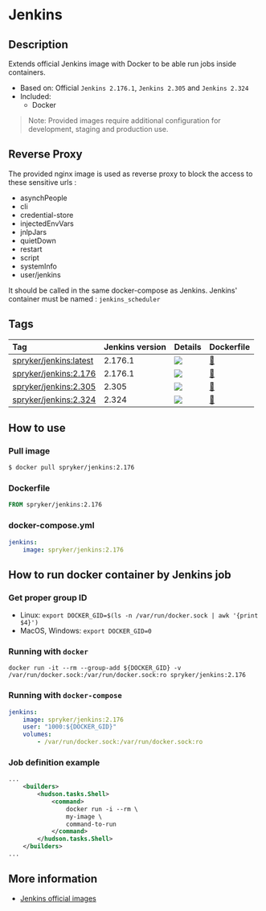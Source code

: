 # Jenkins

## Description

Extends official Jenkins image with Docker to be able run jobs inside containers.

* Based on: Official `Jenkins 2.176.1`, `Jenkins 2.305` and `Jenkins 2.324`
* Included:
    - Docker

> Note: Provided images require additional configuration for development, staging and production use.  

## Reverse Proxy
The provided nginx image is used as reverse proxy to block the access to these sensitive urls : 
- asynchPeople
- cli
- credential-store
- injectedEnvVars
- jnlpJars
- quietDown
- restart
- script
- systemInfo
- user/jenkins

It should be called in the same docker-compose as Jenkins. Jenkins' container must be named : ```jenkins_scheduler```

## Tags

| Tag     | Jenkins version     | Details     | Dockerfile     |
| :------------- | :------------- | :------------- | :------------- |
| [spryker/jenkins:latest](https://hub.docker.com/r/spryker/jenkins/tags) | 2.176.1 | [![](https://images.microbadger.com/badges/image/spryker/jenkins:latest.svg)](https://microbadger.com/images/spryker/jenkins:latest "Get your own image badge on microbadger.com") | [:link:](https://github.com/spryker/docker-jenkins/blob/master/2.176/Dockerfile) |
| [spryker/jenkins:2.176](https://hub.docker.com/r/spryker/jenkins/tags)  | 2.176.1 | [![](https://images.microbadger.com/badges/image/spryker/jenkins:2.176.svg)](https://microbadger.com/images/spryker/jenkins:2.176 "Get your own image badge on microbadger.com") | [:link:](https://github.com/spryker/docker-jenkins/blob/master/2.176/Dockerfile) |
| [spryker/jenkins:2.305](https://hub.docker.com/r/spryker/jenkins/tags)  | 2.305 | [![](https://images.microbadger.com/badges/image/spryker/jenkins:2.304.svg)](https://microbadger.com/images/spryker/jenkins:2.305 "Get your own image badge on microbadger.com") | [:link:](https://github.com/spryker/docker-jenkins/blob/master/2.305/Dockerfile) |
| [spryker/jenkins:2.324](https://hub.docker.com/r/spryker/jenkins/tags)  | 2.324 | [![](https://images.microbadger.com/badges/image/spryker/jenkins:2.324.svg)](https://microbadger.com/images/spryker/jenkins:2.324 "Get your own image badge on microbadger.com") | [:link:](https://github.com/spryker/docker-jenkins/blob/master/2.324/Dockerfile) |

## How to use

### Pull image

```bash
$ docker pull spryker/jenkins:2.176
```

### Dockerfile

```dockerfile
FROM spryker/jenkins:2.176
```

### docker-compose.yml

```yaml
jenkins:
    image: spryker/jenkins:2.176
```

## How to run docker container by Jenkins job

### Get proper group ID

- Linux: `export DOCKER_GID=$(ls -n /var/run/docker.sock | awk '{print $4}')`
- MacOS, Windows: `export DOCKER_GID=0`

### Running with `docker`

`docker run -it --rm --group-add ${DOCKER_GID} -v /var/run/docker.sock:/var/run/docker.sock:ro spryker/jenkins:2.176`

### Running with `docker-compose`

```yaml
jenkins:
    image: spryker/jenkins:2.176
    user: "1000:${DOCKER_GID}"
    volumes:
        - /var/run/docker.sock:/var/run/docker.sock:ro
```

### Job definition example

```xml
...
    <builders>
        <hudson.tasks.Shell>
            <command>
                docker run -i --rm \
                my-image \
                command-to-run
            </command>
        </hudson.tasks.Shell>
    </builders>
...
```

## More information

* [Jenkins official images](https://github.com/jenkinsci/docker)
